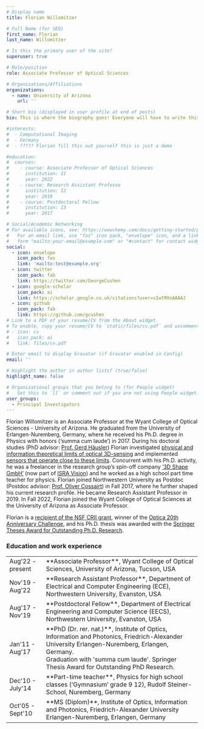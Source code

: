 ```yaml
---
# Display name
title: Florian Willomitzer

# Full Name (for SEO)
first_name: Florian
last_name: Willomitzer

# Is this the primary user of the site?
superuser: true

# Role/position
role: Associate Professor of Optical Sciences

# Organizations/Affiliations
organizations:
  - name: University of Arizona
    url: ''

# Short bio (displayed in user profile at end of posts)
bio: This is where the biography goes! Everyone will have to write this.

#interests:
#  - Computational Imaging
#  - Germany
#  - ????? Florian fill this out yourself this is just a demo

#education:
#  courses:
#    - course: Associate Professor of Optical Sciences
#      institution: I1
#      year: 2022
#    - course: Research Assistant Professo
#      institution: I2
#      year: 2019
#    - course: Postdoctoral Fellow
#      institution: I3
#      year: 2017

# Social/Academic Networking
# For available icons, see: https://wowchemy.com/docs/getting-started/page-builder/#icons
#   For an email link, use "fas" icon pack, "envelope" icon, and a link in the
#   form "mailto:your-email@example.com" or "#contact" for contact widget.
social:
  - icon: envelope
    icon_pack: fas
    link: 'mailto:test@example.org'
  - icon: twitter
    icon_pack: fab
    link: https://twitter.com/GeorgeCushen
  - icon: google-scholar
    icon_pack: ai
    link: https://scholar.google.co.uk/citations?user=sIwtMXoAAAAJ
  - icon: github
    icon_pack: fab
    link: https://github.com/gcushen
# Link to a PDF of your resume/CV from the About widget.
# To enable, copy your resume/CV to `static/files/cv.pdf` and uncomment the lines below.
# - icon: cv
#   icon_pack: ai
#   link: files/cv.pdf

# Enter email to display Gravatar (if Gravatar enabled in Config)
email: ''

# Highlight the author in author lists? (true/false)
highlight_name: false

# Organizational groups that you belong to (for People widget)
#   Set this to `[]` or comment out if you are not using People widget.
user_groups:
  - Principal Investigators
---
```


Florian Willomitzer is an Associate Professor at the Wyant College of Optical Sciences - University of Arizona. He graduated from the University of Erlangen-Nuremberg, Germany, where he received his Ph.D. degree in Physics with honors (‘summa cum laude’) in 2017. During his doctoral studies (PhD advisor: [Prof. Gerd Häusler](https://www.optik.nat.fau.de/forschung/osmin-former-group/)) Florian investigated [physical and information theoretical limits of optical 3D-sensing](https://link.springer.com/book/10.1007/978-3-030-10904-2) and implemented [sensors that operate close to these limits](https://www.florianwillomitzer.com/project/ss3dmovcam/). Concurrent with his Ph.D. activity, he was a freelancer in the research group’s spin-off company [‘3D Shape GmbH’](http://www.3d-shape.com/home/home_e.php) (now part of [ISRA Vision](https://www.isravision.com/en/)) and he worked as a high school part time teacher for physics. Florian joined Northwestern University as Postdoc (Postdoc advisor: [Prof. Oliver Cossairt](https://compphotolab.northwestern.edu/people/oliver-ollie-cossairt/)) in Fall 2017, where he further shaped his current research profile. He became Research Assistant Professor in 2019. In Fall 2022, Florian joined the Wyant College of Optical Sciences at the University of Arizona as Associate Professor.


Florian is a [recipient of the NSF CRII grant](https://www.mccormick.northwestern.edu/electrical-computer/news-events/news/articles/2022/florian-willomitzer-receives-nsf-crii-grant.html), winner of the [Optica 20th Anniversary Challenge](https://www.optica.org/en-us/foundation/opportunities/competitions_prizes/20th_anniversary_challenge/#CURRENT),  and his Ph.D. thesis was awarded with the [Springer Theses Award for Outstanding Ph.D. Research](https://link.springer.com/book/10.1007/978-3-030-10904-2).  


### Education and work experience
<table style="width:100%">
  </tr>  
  <td style="border: 0"><left> <a>
  Aug'22 - present
 </a> </left> </td>
     <td style="border: 0">  **Associate Professor**, Wyant College of Optical Sciences, University of Arizona, Tucson, USA
  </tr>
  
  
  <td style="border: 0"><left> <a>
  Nov'19 - Aug'22
 </a> </left> </td>
     <td style="border: 0">  **Research Assistant Professor**, Department of Electrical and Computer Engineering (ECE), Northwestern University, Evanston, USA
  </tr>
  
  
  <td style="border: 0"><left> <a>
  Aug'17 - Nov'19
 </a> </left> </td>
     <td style="border: 0">  **Postdoctoral Fellow**, Department of Electrical Engineering and Computer Science (EECS), Northwestern University, Evanston, USA
  </tr>
  
  
  <td style="border: 0"><left> <a>
  Jan'11 - Aug'17
 </a> </left> </td>
     <td style="border: 0">  **PhD (Dr. rer. nat.)**, Institute of Optics, Information and Photonics, Friedrich-Alexander University Erlangen-Nuremberg, Erlangen, Germany. </br>
  Graduation with 'summa cum laude'. Springer Thesis Award for Outstanding PhD Research.
  </tr>
  
  <td style="border: 0"><left> <a>
  Dec'10 - July'14
 </a> </left> </td>
     <td style="border: 0">  **Part-time teacher**, Physics for high school classes (‘Gymnasium’ grade 9 12), Rudolf Steiner-School, Nuremberg, Germany
  </tr>
  
  <td style="border: 0"><left> <a>
  Oct'05 - Sept'10
 </a> </left> </td>
     <td style="border: 0">  **MS (Diplom)**, Institute of Optics, Information and Photonics, Friedrich-Alexander University Erlangen-Nuremberg, Erlangen, Germany
  </tr>
 
</table>
</br>
